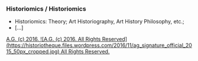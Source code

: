 ### Historiomics / Historiomics
* Historiomics: Theory; Art Historiography, Art History Philosophy, etc.;
* [...]

[A.G. (c) 2016. ![A.G. (c) 2016. All Rights Reserved]
(https://historiotheque.files.wordpress.com/2016/11/ag_signature_official_2015_50px_cropped.jpg) All Rights Reserved.](http://alexgagnon.com)
